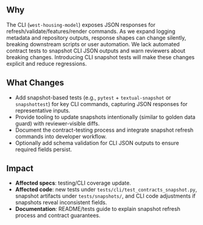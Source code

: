 ## Why

The CLI (`west-housing-model`) exposes JSON responses for refresh/validate/features/render commands. As we expand logging metadata and repository outputs, response shapes can change silently, breaking downstream scripts or user automation. We lack automated contract tests to snapshot CLI JSON outputs and warn reviewers about breaking changes. Introducing CLI snapshot tests will make these changes explicit and reduce regressions.

## What Changes

- Add snapshot-based tests (e.g., `pytest` + `textual-snapshot` or `snapshottest`) for key CLI commands, capturing JSON responses for representative inputs.
- Provide tooling to update snapshots intentionally (similar to golden data guard) with reviewer-visible diffs.
- Document the contract-testing process and integrate snapshot refresh commands into developer workflow.
- Optionally add schema validation for CLI JSON outputs to ensure required fields persist.

## Impact

- **Affected specs**: testing/CLI coverage update.
- **Affected code**: new tests under `tests/cli/test_contracts_snapshot.py`, snapshot artifacts under `tests/snapshots/`, and CLI code adjustments if snapshots reveal inconsistent fields.
- **Documentation**: README/tests guide to explain snapshot refresh process and contract guarantees.
